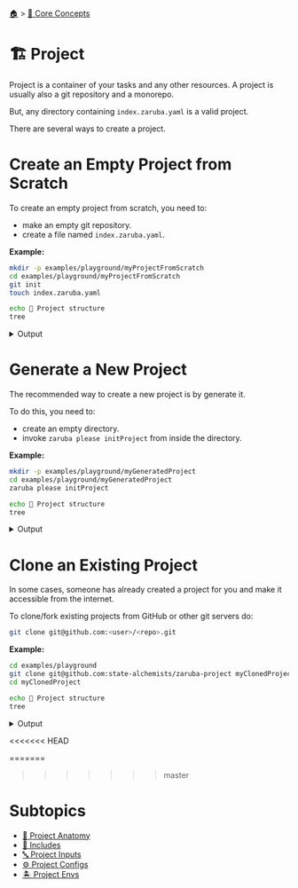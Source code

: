 <!--startTocHeader-->
[🏠](../../README.md) > [🧠 Core Concepts](../README.md)
# 🏗️ Project
<!--endTocHeader-->

Project is a container of your tasks and any other resources. A project is usually also a git repository and a monorepo.

But, any directory containing `index.zaruba.yaml` is a valid project.

There are several ways to create a project.

# Create an Empty Project from Scratch

To create an empty project from scratch, you need to:

* make an empty git repository.
* create a file named `index.zaruba.yaml`.

__Example:__


```bash
mkdir -p examples/playground/myProjectFromScratch
cd examples/playground/myProjectFromScratch
git init
touch index.zaruba.yaml

echo 🤖 Project structure
tree
```
 
<details>
<summary>Output</summary>
 
```````
Initialized empty Git repository in /home/gofrendi/zaruba/docs/examples/playground/myProjectFromScratch/.git/
🤖 Project structure
.
└── index.zaruba.yaml

0 directories, 1 file
```````
</details>


# Generate a New Project

The recommended way to create a new project is by generate it.

To do this, you need to:

* create an empty directory.
* invoke `zaruba please initProject` from inside the directory.

__Example:__


```bash
mkdir -p examples/playground/myGeneratedProject
cd examples/playground/myGeneratedProject
zaruba please initProject

echo 🤖 Project structure
tree
```
 
<details>
<summary>Output</summary>
 
```````
🤖 🔎 Job Starting...
         Elapsed Time: 1.297µs
         Current Time: 09:10:30
🤖 🏁 Running 🚧 initProject runner (Attempt 1 of 3) on /home/gofrendi/zaruba/docs/examples/playground/myGeneratedProject
🤖    🚀 🚧 initProject          Initialized empty Git repository in /home/gofrendi/zaruba/docs/examples/playground/myGeneratedProject/.git/
🤖    🚀 🚧 initProject          🎉🎉🎉
🤖    🚀 🚧 initProject          Project created
🤖 🎉 Successfully running 🚧 initProject runner (Attempt 1 of 3)
🤖 🔎 Job Running...
         Elapsed Time: 13.991932ms
         Current Time: 09:10:30
🤖 🎉 🎉🎉🎉🎉🎉🎉🎉🎉🎉🎉🎉
🤖 🎉 Job Complete!!! 🎉🎉🎉
🤖 🔥 Terminating
🤖 🔎 Job Ended...
         Elapsed Time: 318.205248ms
         Current Time: 09:10:31
zaruba please initProject  
🤖 Project structure
.
├── default.values.yaml
└── index.zaruba.yaml

0 directories, 2 files
```````
</details>


# Clone an Existing Project

In some cases, someone has already created a project for you and make it accessible from the internet.

To clone/fork existing projects from GitHub or other git servers do:

```bash
git clone git@github.com:<user>/<repo>.git
```

__Example:__


```bash
cd examples/playground
git clone git@github.com:state-alchemists/zaruba-project myClonedProject
cd myClonedProject

echo 🤖 Project structure
tree
```
 
<details>
<summary>Output</summary>
 
```````
Cloning into 'myClonedProject'...
🤖 Project structure
.
├── default.values.yaml
└── index.zaruba.yaml

0 directories, 2 files
```````
</details>

<<<<<<< HEAD

=======
>>>>>>> master
# Subtopics
<!--startTocSubtopic-->
- [🧬 Project Anatomy](project-anatomy.md)
- [🧳 Includes](includes.md)
- [🔤 Project Inputs](project-inputs.md)
- [⚙️ Project Configs](project-configs.md)
- [🏝️ Project Envs](project-envs.md)
<!--endTocSubtopic-->